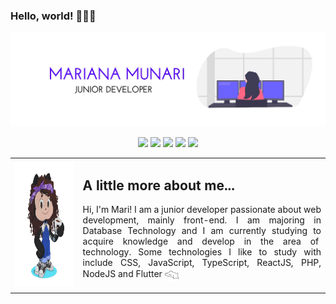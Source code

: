 ### Hello, world! :metal::woman_technologist: 
<img src="https://github.com/marimunari/marimunari/blob/main/banner.jpg">
<p align="center">
  <a href="https://br.linkedin.com/in/mariana-munari" target="_blank"><img src="https://img.shields.io/badge/LinkedIn-0077B5?style=for-the-badge&logo=linkedin&logoColor=white"></a>
  <a href="mailto:marianamunari4@gmail.com" target="_blank"><img src="https://img.shields.io/badge/Gmail-D14836?style=for-the-badge&logo=gmail&logoColor=white"></a>
  <a href="https://api.whatsapp.com/send?phone=5514996978954" target="_blank"><img src="https://img.shields.io/badge/WhatsApp-25D366?style=for-the-badge&logo=whatsapp&logoColor=white"></a>
  <a href="https://www.facebook.com/mariana.munari.1" target="_blank"><img src="https://img.shields.io/badge/Facebook-1877F2?style=for-the-badge&logo=facebook&logoColor=white"></a>
  <a href="https://www.instagram.com/marimunari/" target="_blank"><img src="https://img.shields.io/badge/Instagram-E4405F?style=for-the-badge&logo=instagram&logoColor=white"></a>
</p>
<table>
  <tbody>
    <tr>
      <td>
        <img src="https://github.com/marimunari/marimunari/blob/main/octocat.jpeg" width="680px" height="200px">
      </td>
      <td>
        <h2>A little more about me...</h2>
        <p align="justify">Hi, I'm Mari! I am a junior developer passionate about web development, mainly front-end. I am majoring in Database Technology and I am currently studying to     acquire knowledge and develop in the area of ​​technology. Some technologies I like to study with include CSS, JavaScript, TypeScript, ReactJS, PHP, NodeJS and   Flutter 
       <img src="https://github.com/Denver-Devs/emojis/blob/master/the_goods/bongo-cat.gif" width="22px" height=22px" align="center">
        </p>
      </td>
     </tr>
  </tbody>
</table>
